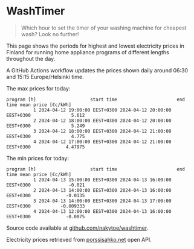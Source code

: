 
# WashTimer

> Which hour to set the timer of your washing machine for cheapest wash? Look no further!

This page shows the periods for highest and lowest electricity prices in Finland 
for running home appliance programs of different lengths throughout the day. 

A GitHub Actions workflow updates the prices shown daily around 06:30 and 15:15 Europe/Helsinki time.

The max prices for today:

	program [h]                    start time                      end time mean price [€c/kWh]
	          1 2024-04-12 19:00:00 EEST+0300 2024-04-12 20:00:00 EEST+0300               5.612
	          2 2024-04-12 18:00:00 EEST+0300 2024-04-12 20:00:00 EEST+0300               5.249
	          3 2024-04-12 18:00:00 EEST+0300 2024-04-12 21:00:00 EEST+0300               4.775
	          4 2024-04-12 17:00:00 EEST+0300 2024-04-12 21:00:00 EEST+0300             4.47975

The min prices for today:

	program [h]                    start time                      end time mean price [€c/kWh]
	          1 2024-04-13 15:00:00 EEST+0300 2024-04-13 16:00:00 EEST+0300              -0.021
	          2 2024-04-13 14:00:00 EEST+0300 2024-04-13 16:00:00 EEST+0300             -0.0135
	          3 2024-04-13 14:00:00 EEST+0300 2024-04-13 17:00:00 EEST+0300           -0.009333
	          4 2024-04-13 12:00:00 EEST+0300 2024-04-13 16:00:00 EEST+0300             -0.0075


Source code available at [github.com/nakytoe/washtimer](https://github.com/nakytoe/washtimer).

Electricity prices retrieved from [porssisahko.net](https://porssisahko.net/api) open API.
